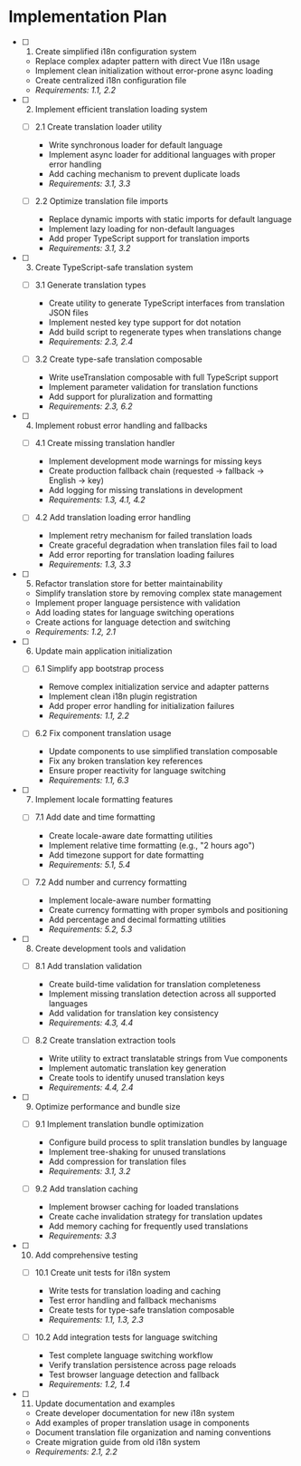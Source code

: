 # Implementation Plan

- [ ] 1. Create simplified i18n configuration system
  - Replace complex adapter pattern with direct Vue I18n usage
  - Implement clean initialization without error-prone async loading
  - Create centralized i18n configuration file
  - _Requirements: 1.1, 2.2_

- [ ] 2. Implement efficient translation loading system
  - [ ] 2.1 Create translation loader utility
    - Write synchronous loader for default language
    - Implement async loader for additional languages with proper error handling
    - Add caching mechanism to prevent duplicate loads
    - _Requirements: 3.1, 3.3_

  - [ ] 2.2 Optimize translation file imports
    - Replace dynamic imports with static imports for default language
    - Implement lazy loading for non-default languages
    - Add proper TypeScript support for translation imports
    - _Requirements: 3.1, 3.2_

- [ ] 3. Create TypeScript-safe translation system
  - [ ] 3.1 Generate translation types
    - Create utility to generate TypeScript interfaces from translation JSON files
    - Implement nested key type support for dot notation
    - Add build script to regenerate types when translations change
    - _Requirements: 2.3, 2.4_

  - [ ] 3.2 Create type-safe translation composable
    - Write useTranslation composable with full TypeScript support
    - Implement parameter validation for translation functions
    - Add support for pluralization and formatting
    - _Requirements: 2.3, 6.2_

- [ ] 4. Implement robust error handling and fallbacks
  - [ ] 4.1 Create missing translation handler
    - Implement development mode warnings for missing keys
    - Create production fallback chain (requested → fallback → English → key)
    - Add logging for missing translations in development
    - _Requirements: 1.3, 4.1, 4.2_

  - [ ] 4.2 Add translation loading error handling
    - Implement retry mechanism for failed translation loads
    - Create graceful degradation when translation files fail to load
    - Add error reporting for translation loading failures
    - _Requirements: 1.3, 3.3_

- [ ] 5. Refactor translation store for better maintainability
  - Simplify translation store by removing complex state management
  - Implement proper language persistence with validation
  - Add loading states for language switching operations
  - Create actions for language detection and switching
  - _Requirements: 1.2, 2.1_

- [ ] 6. Update main application initialization
  - [ ] 6.1 Simplify app bootstrap process
    - Remove complex initialization service and adapter patterns
    - Implement clean i18n plugin registration
    - Add proper error handling for initialization failures
    - _Requirements: 1.1, 2.2_

  - [ ] 6.2 Fix component translation usage
    - Update components to use simplified translation composable
    - Fix any broken translation key references
    - Ensure proper reactivity for language switching
    - _Requirements: 1.1, 6.3_

- [ ] 7. Implement locale formatting features
  - [ ] 7.1 Add date and time formatting
    - Create locale-aware date formatting utilities
    - Implement relative time formatting (e.g., "2 hours ago")
    - Add timezone support for date formatting
    - _Requirements: 5.1, 5.4_

  - [ ] 7.2 Add number and currency formatting
    - Implement locale-aware number formatting
    - Create currency formatting with proper symbols and positioning
    - Add percentage and decimal formatting utilities
    - _Requirements: 5.2, 5.3_

- [ ] 8. Create development tools and validation
  - [ ] 8.1 Add translation validation
    - Create build-time validation for translation completeness
    - Implement missing translation detection across all supported languages
    - Add validation for translation key consistency
    - _Requirements: 4.3, 4.4_

  - [ ] 8.2 Create translation extraction tools
    - Write utility to extract translatable strings from Vue components
    - Implement automatic translation key generation
    - Create tools to identify unused translation keys
    - _Requirements: 4.4, 2.4_

- [ ] 9. Optimize performance and bundle size
  - [ ] 9.1 Implement translation bundle optimization
    - Configure build process to split translation bundles by language
    - Implement tree-shaking for unused translations
    - Add compression for translation files
    - _Requirements: 3.1, 3.2_

  - [ ] 9.2 Add translation caching
    - Implement browser caching for loaded translations
    - Create cache invalidation strategy for translation updates
    - Add memory caching for frequently used translations
    - _Requirements: 3.3_

- [ ] 10. Add comprehensive testing
  - [ ] 10.1 Create unit tests for i18n system
    - Write tests for translation loading and caching
    - Test error handling and fallback mechanisms
    - Create tests for type-safe translation composable
    - _Requirements: 1.1, 1.3, 2.3_

  - [ ] 10.2 Add integration tests for language switching
    - Test complete language switching workflow
    - Verify translation persistence across page reloads
    - Test browser language detection and fallback
    - _Requirements: 1.2, 1.4_

- [ ] 11. Update documentation and examples
  - Create developer documentation for new i18n system
  - Add examples of proper translation usage in components
  - Document translation file organization and naming conventions
  - Create migration guide from old i18n system
  - _Requirements: 2.1, 2.2_
